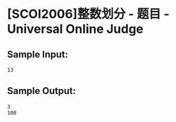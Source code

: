 # [SCOI2006]整数划分 - 题目 - Universal Online Judge


## Sample Input: 
```
13

```

## Sample Output: 
```
3
108

```

